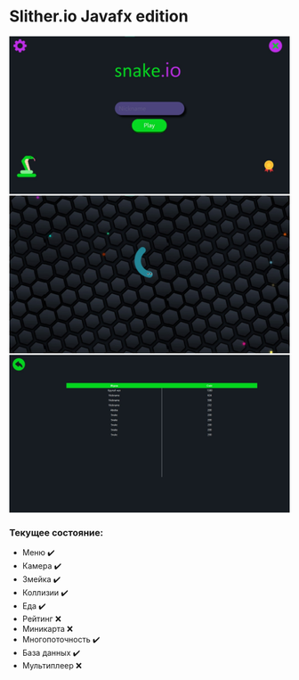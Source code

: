 # Slither.io Javafx edition
![Меню](https://github.com/lunfox/Game/blob/main/preview/menu.jpg)
![Игра](https://github.com/lunfox/Game/blob/main/preview/game.jpg)
![Рейтинг](https://github.com/lunfox/Game/blob/main/preview/rating.jpg)
### Текущее состояние:
- Меню :heavy_check_mark:
- Камера :heavy_check_mark:
- Змейка :heavy_check_mark:
- Коллизии :heavy_check_mark:
- Еда :heavy_check_mark:
- Рейтинг :x: 
- Миникарта :x:
- Многопоточность :heavy_check_mark:
- База данных :heavy_check_mark:
- Мультиплеер :x:
